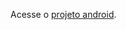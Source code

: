 Acesse o <a href="https://isaelns.github.io/projeto-bugdroid/" target="_blank">projeto android</a>.
